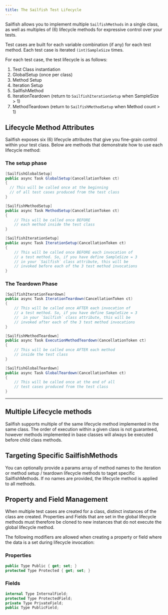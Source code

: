 ```yaml
---
title: The Sailfish Test Lifecycle
---
```


Sailfish allows you to implement multiple `SailfishMethods` in a single class, as well as multiples of (6) lifecycle methods for expressive control over your tests.

Test cases are built for each variable combination (if any) for each test method. Each test case is iterated `(int)SampleSize` times.

For each test case, the test lifecycle is as follows:

1. Test Class instantiation
1. GlobalSetup (once per class)
1. Method Setup
1. Iteration Setup
1. SailfishMethod
1. IterationTeardown (return to `SailfishIterationSetup` when SampleSize > 1)
1. MethodTeardown (return to `SailfishMethodSetup` when Method count > 1)

## Lifecycle Method Attributes

Sailfish exposes six (6) lifecycle attributes that give you fine-grain control within your test class. Below are methods that demonstrate how to use each lifecycle method:

### The setup phase

```csharp
[SailfishGlobalSetup]
public async Task GlobalSetup(CancellationToken ct)
{
  // This will be called once at the beginning
  // of all test cases produced from the test class
}
```

```csharp
[SailfishMethodSetup]
public async Task MethodSetup(CancellationToken ct)
{
    // This will be called once BEFORE
    // each method inside the test class
}
```

```csharp
[SailfishIterationSetup]
public async Task IterationSetup(CancellationToken ct)
{
    // This will be called once BEFORE each invocation of
    // a test method. So, if you have define SampleSize = 3
    // in your `Sailfish` class attribute, this will be
    // invoked before each of the 3 test method invocations
}
```

### The Teardown Phase

```csharp
[SailfishIterationTeardown]
public async Task IterationTeardown(CancellationToken ct)
{
    // This will be called once AFTER each invocation of
    // a test method. So, if you have define SampleSize = 3
    //  in your `Sailfish` class attribute, this will be
    // invoked after each of the 3 test method invocations
}
```

```csharp
[SailfishMethodTeardown]
public async Task ExecutionMethodTeardown(CancellationToken ct)
{
    // This will be called once AFTER each method
    // inside the test class
}
```

```csharp
[SailfishGlobalTeardown]
public async Task GlobalTeardown(CancellationToken ct)
{
    // This will be called once at the end of all
    // test cases produced from the test class
}
```
---
## Multiple Lifecycle methods

Sailfish supports multiple of the same lifecycle method implemented in the same class. The order of execution within a given class is not guaranteed, however methods implemented in base classes will always be executed before child class methods.

## Targeting Specific SailfishMethods

You can optionally provide a params array of method names to the iteration or method setup / teardown lifecycle methods to taget specific SailfishMethods. If no names are provided, the lifecycle method is applied to all methods.

## Property and Field Management

When multiple test cases are created for a class, distinct instances of the class are created. Properties and Fields that are set in the global lifecycle methods must therefore be cloned to new instances that do not execute the global lifecycle method.

The following modifiers are allowed when creating a property or field where the data is a set during lifecycle invocation:

### Properties

```csharp
public Type Public { get; set; }
protected Type Protected { get; set; }
```

### Fields

```csharp
internal Type InternalField;
protected Type ProtectedField;
private Type PrivateField;
public Type PublicField;
```
